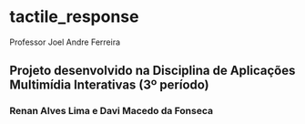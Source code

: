 # tactile_response
Professor Joel Andre Ferreira
## Projeto desenvolvido na Disciplina de Aplicações Multimídia Interativas (3º período)

### Renan Alves Lima e Davi Macedo da Fonseca
